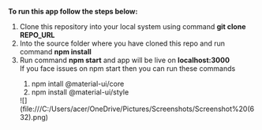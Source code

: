 <b>To run this app follow the steps below:</b>
<ol>
<li>Clone this repository into your local system using command 
  <b> git clone REPO_URL
  </b>
</li>
  <li>Into the source folder where you have cloned this repo
    and run command <b>npm install</b>
  </li>
  <li>Run command <b>npm start</b> and app will be live on <b>localhost:3000</b>
  </li>
 <div>
   If you face issues on npm start then you can run these commands
   <ol>
     <li>npm intall @material-ui/core</li>
     <li>npm install @material-ui/style</li>
   </ol>
![](file:///C:/Users/acer/OneDrive/Pictures/Screenshots/Screenshot%20(632).png)
